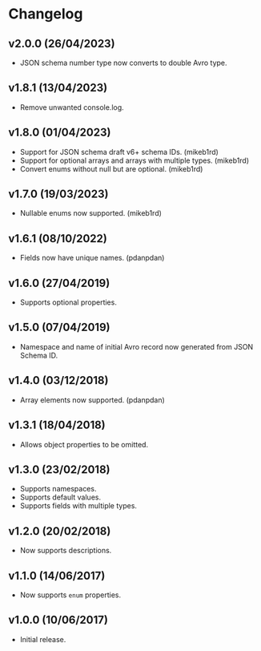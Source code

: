 # Changelog

## v2.0.0 (26/04/2023)

- JSON schema number type now converts to double Avro type.

## v1.8.1 (13/04/2023)

- Remove unwanted console.log.

## v1.8.0 (01/04/2023)

- Support for JSON schema draft v6+ schema IDs. (mikeb1rd)
- Support for optional arrays and arrays with multiple types. (mikeb1rd)
- Convert enums without null but are optional. (mikeb1rd)

## v1.7.0 (19/03/2023)

- Nullable enums now supported. (mikeb1rd)

## v1.6.1 (08/10/2022)

- Fields now have unique names. (pdanpdan)

## v1.6.0 (27/04/2019)

- Supports optional properties.

## v1.5.0 (07/04/2019)

- Namespace and name of initial Avro record now generated from JSON Schema ID.

## v1.4.0 (03/12/2018)

- Array elements now supported. (pdanpdan)

## v1.3.1 (18/04/2018)

- Allows object properties to be omitted.

## v1.3.0 (23/02/2018)

- Supports namespaces.
- Supports default values.
- Supports fields with multiple types.

## v1.2.0 (20/02/2018)

- Now supports descriptions.

## v1.1.0 (14/06/2017)

- Now supports `enum` properties.

## v1.0.0 (10/06/2017)

- Initial release.
